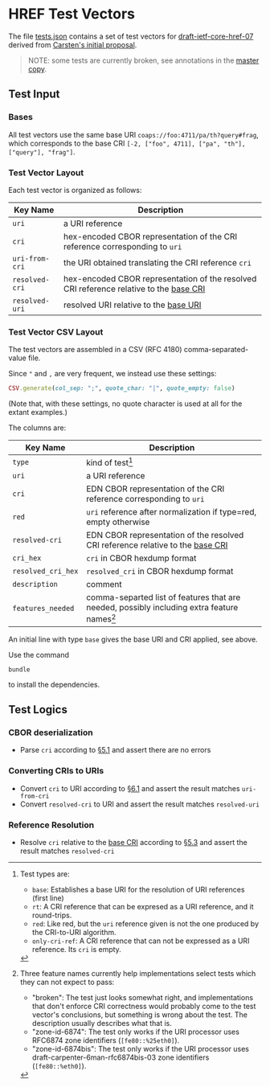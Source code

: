 # HREF Test Vectors

The file [tests.json](tests.json) contains a set of test vectors for [draft-ietf-core-href-07](https://www.ietf.org/archive/id/draft-ietf-core-href-07.html) derived from [Carsten's initial proposal](https://notes.ietf.org/2Y2YyFstQ5uenofIGBa4IQ).

> NOTE: some tests are currently broken, see annotations in the [master copy](https://notes.ietf.org/2Y2YyFstQ5uenofIGBa4IQ).

## Test Input

### Bases

All test vectors use the same base URI `coaps://foo:4711/pa/th?query#frag`, which corresponds to the base CRI `[-2, ["foo", 4711], ["pa", "th"], ["query"], "frag"]`.

### Test Vector Layout

Each test vector is organized as follows:

| Key Name | Description |
| --- | --- |
| `uri` | a URI reference |
| `cri` | hex-encoded CBOR representation of the CRI reference corresponding to `uri` |
| `uri-from-cri` | the URI obtained translating the CRI reference `cri` |
| `resolved-cri` | hex-encoded CBOR representation of the resolved CRI reference relative to the [base CRI](#bases) |
| `resolved-uri` | resolved URI relative to the [base URI](#bases) |

### Test Vector CSV Layout

The test vectors are assembled in a CSV (RFC 4180)
comma-separated-value file.

Since `"` and `,` are very frequent, we instead use these settings:

```ruby
CSV.generate(col_sep: ";", quote_char: "|", quote_empty: false)
```

(Note that, with these settings, no quote character is used at all for
the extant examples.)

The columns are:

| Key Name           | Description                                                                             |
| ---                | ---                                                                                     |
| `type`             | kind of test[^2]                                                                        |
| `uri`              | a URI reference                                                                         |
| `cri`              | EDN CBOR representation of the CRI reference corresponding to `uri`                     |
| `red`              | `uri` reference after normalization if type=red, empty otherwise                        |
| `resolved-cri`     | EDN CBOR representation of the resolved CRI reference relative to the [base CRI](#bases) |
| `cri_hex`          | `cri` in CBOR hexdump format                                                            |
| `resolved_cri_hex` | `resolved_cri` in CBOR hexdump format                                                   |
| `description`      | comment                                                                                 |
| `features_needed`  | comma-separted list of features that are needed, possibly including extra feature names[^1] |

[^2]: Test types are:
    * `base`: Establishes a base URI for the resolution of URI references (first line)
    * `rt`: A CRI reference that can be expresed as a URI reference, and it round-trips.
    * `red`: Like red, but the `uri` reference given is not the one produced by the CRI-to-URI algorithm.
    * `only-cri-ref`: A CRI reference that can not be expressed as a URI reference. Its `cri` is empty.

[^1]: Three feature names currently help implementations select tests which they can not expect to pass:
    * "broken": The test just looks somewhat right, and implementations that don't enforce CRI correctness would probably come to the test vector's conclusions, but something is wrong about the test. The description usually describes what that is.
    * "zone-id-6874": The test only works if the URI processor uses RFC6874 zone identifiers (`[fe80::%25eth0]`).
    * "zone-id-6874bis": The test only works if the URI processor uses draft-carpenter-6man-rfc6874bis-03 zone identifiers (`[fe80::%eth0]`).

An initial line with type `base` gives the base URI and CRI applied, see above.

Use the command

    bundle

to install the dependencies.

## Test Logics

### CBOR deserialization

* Parse `cri` according to [§5.1](https://www.ietf.org/archive/id/draft-ietf-core-href-07.html#section-5.1) and assert there are no errors

### Converting CRIs to URIs

* Convert `cri` to URI according to [§6.1](https://www.ietf.org/archive/id/draft-ietf-core-href-07.html#section-6.1) and assert the result matches `uri-from-cri`
* Convert `resolved-cri` to URI and assert the result matches `resolved-uri`

### Reference Resolution

* Resolve `cri` relative to the [base CRI](#bases) according to [§5.3](https://www.ietf.org/archive/id/draft-ietf-core-href-07.html#section-5.3) and assert the result matches `resolved-cri`
